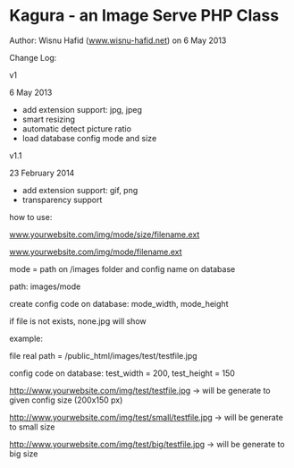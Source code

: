 Kagura - an Image Serve PHP Class
=======================================
Author: Wisnu Hafid (www.wisnu-hafid.net) on 6 May 2013

Change Log:

v1

6 May 2013

- add extension support: jpg, jpeg
- smart resizing
- automatic detect picture ratio
- load database config mode and size

v1.1

23 February 2014

- add extension support: gif, png
- transparency support

how to use:

www.yourwebsite.com/img/mode/size/filename.ext

www.yourwebsite.com/img/mode/filename.ext

mode = path on /images folder and config name on database

path: images/mode

create config code on database: mode_width, mode_height

if file is not exists, none.jpg will show

example:

file real path = /public_html/images/test/testfile.jpg

config code on database: test_width = 200, test_height = 150

http://www.yourwebsite.com/img/test/testfile.jpg -> will be generate to given config size (200x150 px)

http://www.yourwebsite.com/img/test/small/testfile.jpg -> will be generate to small size

http://www.yourwebsite.com/img/test/big/testfile.jpg -> will be generate to big size
